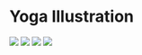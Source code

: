 # Yoga Illustration
 
![](illustration_1.png)
![](illustration_2.png)
![](illustration_3.png)
![](illustration_4.png)
